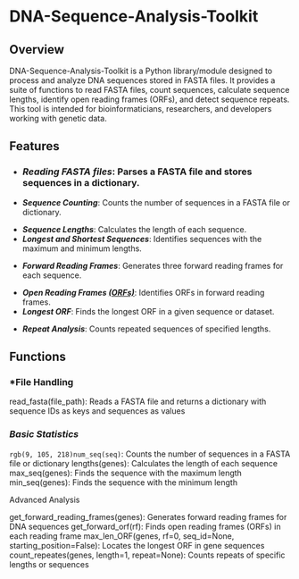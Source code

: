 # DNA-Sequence-Analysis-Toolkit

## Overview
DNA-Sequence-Analysis-Toolkit is a Python library/module designed to process and analyze DNA sequences stored in FASTA files. It provides a suite of functions to read FASTA files, count sequences, calculate sequence lengths, identify open reading frames (ORFs), and detect sequence repeats. This tool is intended for bioinformaticians, researchers, and developers working with genetic data.

## Features
* ### ***Reading FASTA files***: Parses a FASTA file and stores sequences in a dictionary.<br/>
+ ***Sequence Counting***: Counts the number of sequences in a FASTA file or dictionary.<br/>
- ***Sequence Lengths***: Calculates the length of each sequence.<br/>
- ***Longest and Shortest Sequences***: Identifies sequences with the maximum and minimum lengths.<br/>
+ ***Forward Reading Frames***: Generates three forward reading frames for each sequence.<br/>
* ***Open Reading Frames <ins>(ORFs)</ind>***: Identifies ORFs in forward reading frames.<br/>
* ***Longest ORF***: Finds the longest ORF in a given sequence or dataset.<br/>
- ***Repeat Analysis***: Counts repeated sequences of specified lengths.<br/>

## Functions
### ***File Handling**<br/>
read_fasta(file_path): Reads a FASTA file and returns a dictionary with sequence IDs as keys and sequences as values

### ***Basic Statistics***<br/>
`rgb(9, 105, 218)num_seq(seq)`: Counts the number of sequences in a FASTA file or dictionary
lengths(genes): Calculates the length of each sequence
max_seq(genes): Finds the sequence with the maximum length
min_seq(genes): Finds the sequence with the minimum length

Advanced Analysis

get_forward_reading_frames(genes): Generates forward reading frames for DNA sequences
get_forward_orf(rf): Finds open reading frames (ORFs) in each reading frame
max_len_ORF(genes, rf=0, seq_id=None, starting_position=False): Locates the longest ORF in gene sequences
count_repeates(genes, length=1, repeat=None): Counts repeats of specific lengths or sequences
